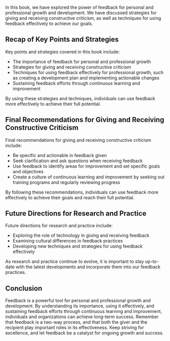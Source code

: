 
In this book, we have explored the power of feedback for personal and professional growth and development. We have discussed strategies for giving and receiving constructive criticism, as well as techniques for using feedback effectively to achieve our goals.

Recap of Key Points and Strategies
----------------------------------

Key points and strategies covered in this book include:

* The importance of feedback for personal and professional growth
* Strategies for giving and receiving constructive criticism
* Techniques for using feedback effectively for professional growth, such as creating a development plan and implementing actionable changes
* Sustaining feedback efforts through continuous learning and improvement

By using these strategies and techniques, individuals can use feedback more effectively to achieve their full potential.

Final Recommendations for Giving and Receiving Constructive Criticism
---------------------------------------------------------------------

Final recommendations for giving and receiving constructive criticism include:

* Be specific and actionable in feedback given
* Seek clarification and ask questions when receiving feedback
* Use feedback to identify areas for improvement and set specific goals and objectives
* Create a culture of continuous learning and improvement by seeking out training programs and regularly reviewing progress

By following these recommendations, individuals can use feedback more effectively to achieve their goals and reach their full potential.

Future Directions for Research and Practice
-------------------------------------------

Future directions for research and practice include:

* Exploring the role of technology in giving and receiving feedback
* Examining cultural differences in feedback practices
* Developing new techniques and strategies for using feedback effectively

As research and practice continue to evolve, it is important to stay up-to-date with the latest developments and incorporate them into our feedback practices.

Conclusion
----------

Feedback is a powerful tool for personal and professional growth and development. By understanding its importance, using it effectively, and sustaining feedback efforts through continuous learning and improvement, individuals and organizations can achieve long-term success. Remember that feedback is a two-way process, and that both the giver and the recipient play important roles in its effectiveness. Keep striving for excellence, and let feedback be a catalyst for ongoing growth and success.